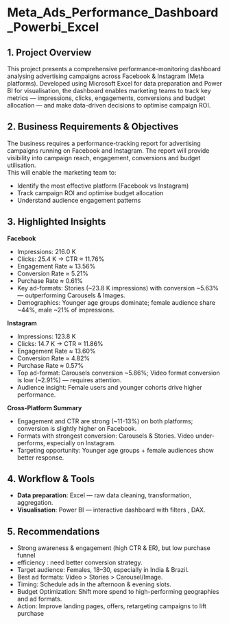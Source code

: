 # Meta_Ads_Performance_Dashboard_Powerbi_Excel 

## 1. Project Overview  
This project presents a comprehensive performance-monitoring dashboard analysing advertising campaigns across Facebook & Instagram (Meta platforms). Developed using Microsoft Excel for data preparation and Power BI for visualisation, the dashboard enables marketing teams to track key metrics — impressions, clicks, engagements, conversions and budget allocation — and make data-driven decisions to optimise campaign ROI.

## 2. Business Requirements & Objectives  
The business requires a performance-tracking report for advertising campaigns running on Facebook and Instagram. The report will provide visibility into campaign reach, engagement, conversions and budget utilisation.  
This will enable the marketing team to:  
- Identify the most effective platform (Facebook vs Instagram)  
- Track campaign ROI and optimise budget allocation  
- Understand audience engagement patterns
 
## 3. Highlighted Insights  
**Facebook**  
- Impressions: 216.0 K  
- Clicks: 25.4 K → CTR ≈ 11.76%  
- Engagement Rate ≈ 13.56%  
- Conversion Rate ≈ 5.21%  
- Purchase Rate ≈ 0.61%  
- Key ad-formats: Stories (~23.8 K impressions) with conversion ~5.63% — outperforming Carousels & Images.  
- Demographics: Younger age groups dominate; female audience share ~44%, male ~21% of impressions.

**Instagram**  
- Impressions: 123.8 K  
- Clicks: 14.7 K → CTR ≈ 11.86%  
- Engagement Rate ≈ 13.60%  
- Conversion Rate ≈ 4.82%  
- Purchase Rate ≈ 0.57%  
- Top ad-format: Carousels conversion ~5.86%; Video format conversion is low (~2.91%) — requires attention.  
- Audience insight: Female users and younger cohorts drive higher performance.

**Cross-Platform Summary**  
- Engagement and CTR are strong (~11-13%) on both platforms; conversion is slightly higher on Facebook.  
- Formats with strongest conversion: Carousels & Stories. Video under-performs, especially on Instagram.  
- Targeting opportunity: Younger age groups + female audiences show better response.  


## 4. Workflow & Tools  
- **Data preparation**: Excel — raw data cleaning, transformation, aggregation.  
- **Visualisation**: Power BI — interactive dashboard with filters , DAX. 

## 5. Recommendations   
- Strong awareness & engagement (high CTR & ER), but low purchase funnel
- efficiency : need better conversion strategy.
- Target audience: Females, 18–30, especially in India & Brazil.
- Best ad formats: Video > Stories > Carousel/Image.
- Timing: Schedule ads in the afternoon & evening slots.
- Budget Optimization: Shift more spend to high-performing geographies and ad
formats.
- Action: Improve landing pages, offers, retargeting campaigns to lift purchase


